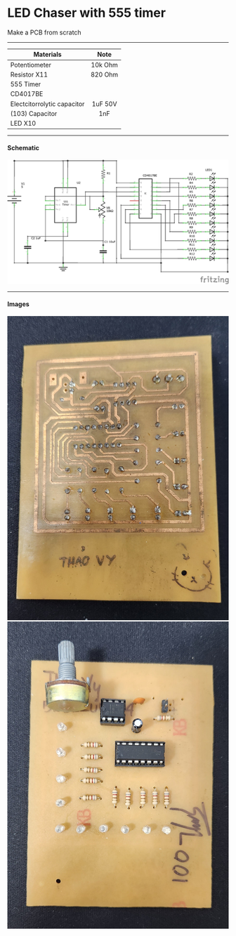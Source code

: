 # LED Chaser with 555 timer

Make a PCB from scratch

---

| Materials        | Note           | 
| ------------- |:-------------:| 
| Potentiometer      |    10k Ohm   |
| Resistor X11     |   820 Ohm  |
| 555 Timer     |       |
| CD4017BE      |       |
| Electcitorrolytic capacitor      |    1uF 50V   |
| (103) Capacitor      |   1nF    |
| LED X10 |

---
#### Schematic
![alt text](https://github.com/thaov45/LED-Chaser/blob/main/Untitled%20Sketch_schem.png "Schematic")

---
#### Images
![alt text](https://github.com/thaov45/LED-Chaser/blob/main/20221006_234340.jpg "Image 1")
![alt text](https://github.com/thaov45/LED-Chaser/blob/main/20221006_234254.jpg "Image 2")
